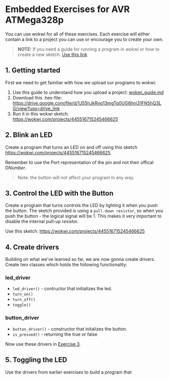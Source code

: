 # Embedded Exercises for AVR ATMega328p
You can use wokwi for all of these exercises. Each exercise will either contain a link to a project you can use or encourage you to create your own.

> **NOTE:** If you need a guide for running a program in wokwi or how to create a new sketch: [Use this link](wokwi_guide.md)

## 1. Getting started
First we need to get familiar with how we upload our programs to wokwi:
1. Use this guide to understand how you upload a project: [wokwi_guide.md](wokwi_guide.md)
2. Download this .hex-file: https://drive.google.com/file/d/1J55hJkRvq13mgTq0UG6hni31FN5hQ3LG/view?usp=drive_link  
3. Run it in this wokwi sketch: https://wokwi.com/projects/445516715245466625

## 2. Blink an LED
Create a program that turns an LED on and off using this sketch https://wokwi.com/projects/445516715245466625.

Remember to use the Port representation of the pin and not their offical D*Number*.

> Note: the button will not affect your program in any way.

## 3. Control the LED with the Button
Create a program that turns controls the LED by lighting it when you push the button. The sketch provided is using a `pull-down resistor`, so when you push the button - the logical signal will be 1. This makes it very important to disable the internal pull-up resistor.

Use this sketch: https://wokwi.com/projects/445516715245466625

## 4. Create drivers
Building on what we've learned so far, we are now gonna create drivers. Create two classes which holds the following functionality:

### led_driver
* `led_driver()` - contructor that initializes the led.
* `turn_on()`
* `turn_off()`
* `toggle()`

### button_driver
* `button_driver()` - constructor that initalizes the button.
* `is_pressed()` - returning the true or false

Now use these drivers in [Exercise 3](#3-control-the-led-with-the-button).

## 5. Toggling the LED
Use the drivers from earlier exercises to build a program that 